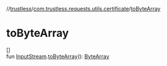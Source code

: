 //[trustless](../../index.md)/[com.trustless.requests.utils.certificate](index.md)/[toByteArray](to-byte-array.md)

# toByteArray

[]\
fun [InputStream](https://developer.android.com/reference/kotlin/java/io/InputStream.html).[toByteArray](to-byte-array.md)(): [ByteArray](https://kotlinlang.org/api/latest/jvm/stdlib/kotlin/-byte-array/index.html)
